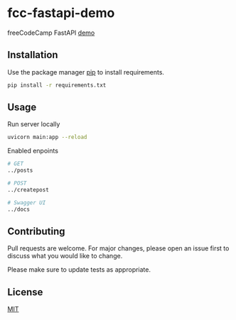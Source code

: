 # fcc-fastapi-demo

freeCodeCamp FastAPI [demo](https://youtu.be/0sOvCWFmrtA)

## Installation

Use the package manager [pip](https://pip.pypa.io/en/stable/) to install requirements.

```bash
pip install -r requirements.txt
```

## Usage

Run server locally

```bash
uvicorn main:app --reload
```

Enabled enpoints

```bash
# GET
../posts

# POST
../createpost

# Swagger UI
../docs
```

## Contributing
Pull requests are welcome. For major changes, please open an issue first to discuss what you would like to change.

Please make sure to update tests as appropriate.

## License
[MIT](https://choosealicense.com/licenses/mit/)
